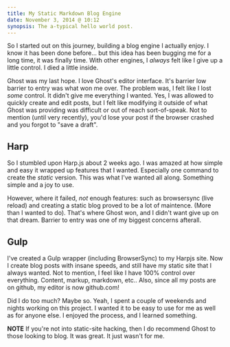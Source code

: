 ```yaml
---
title: My Static Markdown Blog Engine
date: November 3, 2014 @ 10:12
synopsis: The a-typical hello world post.
---
```


So I started out on this journey, building a blog engine I actually enjoy. I know it has been done before...
but this idea has been bugging me for a long time, it was finally time. With other engines, I _always_ felt like I give up a little control. I died a little inside.

Ghost was my last hope. I love Ghost's editor interface. It's barrier low barrier to entry was what won me over.
The problem was, I felt like I lost _some_ control. It didn't give me everything I wanted. Yes, I was allowed to quickly create and edit posts, but I felt like modifying it outside
of what Ghost was providing was difficult or out of reach sort-of-speak. Not to mention (until very recently), you'd lose your post if the browser
crashed and you forgot to "save a draft".

## Harp

So I stumbled upon Harp.js about 2 weeks ago. I was amazed at how simple and easy it wrapped up features that I wanted. Especially one command to create the _static_ version. 
 This was what I've wanted all along. Something simple and a joy to use.

However, where it failed, *not* enough features: such as browsersync (live reload) and creating a static blog proved to be a lot of maintence. (More than I wanted to do). 
That's where Ghost won, and I didn't want give up on that dream. Barrier to entry was one of my biggest concerns afterall.

## Gulp

I've created a Gulp wrapper (including BrowserSync) to my Harpjs site. Now I create blog posts with insane speeds, and still have my static
site that I always wanted. Not to mention, I feel like I have 100% control over everything. Content, markup, markdown, etc.. Also, since all my posts are on github, my editor is now github.com!

Did I do too much? Maybe so. Yeah, I spent a couple of weekends and nights working on this project. I wanted it to be easy to use for me as well as for anyone else. I enjoyed the process, and I learned something. 

**NOTE**
If you're not into static-site hacking, then I do recommend Ghost to those looking to blog. It was great. It just wasn't for me.
